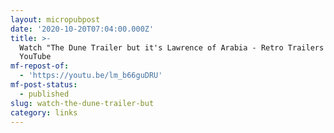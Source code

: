 ```yaml
---
layout: micropubpost
date: '2020-10-20T07:04:00.000Z'
title: >-
  Watch "The Dune Trailer but it's Lawrence of Arabia - Retro Trailers!" on
  YouTube
mf-repost-of:
  - 'https://youtu.be/lm_b66guDRU'
mf-post-status:
  - published
slug: watch-the-dune-trailer-but
category: links
---
```


